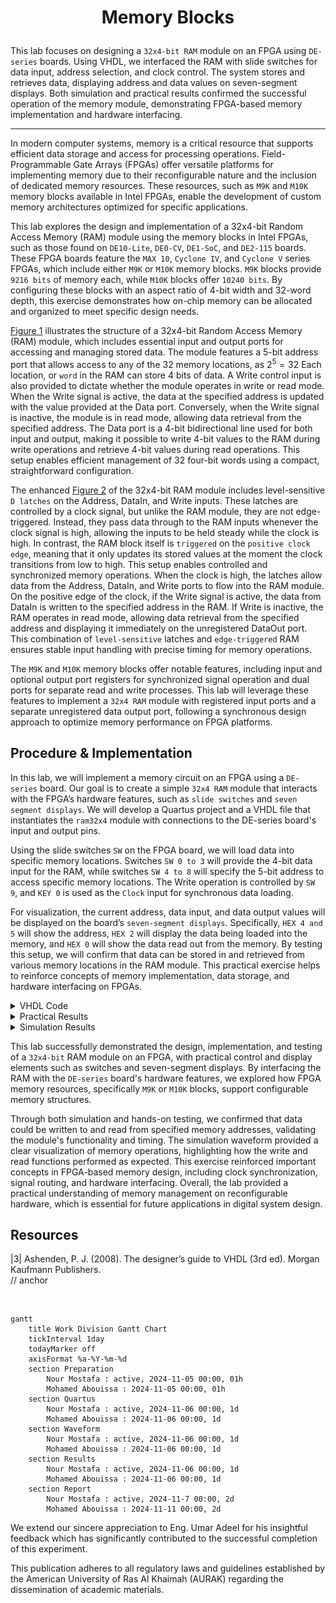 # <p align="center">Memory Blocks</p>

This lab focuses on designing a `32x4-bit RAM` module on an FPGA using `DE-series` boards. Using VHDL, we interfaced the RAM with slide switches for data input, address selection, and clock control. The system stores and retrieves data, displaying address and data values on seven-segment displays. Both simulation and practical results confirmed the successful operation of the memory module, demonstrating FPGA-based memory implementation and hardware interfacing.

---

In modern computer systems, memory is a critical resource that supports efficient data storage and access for processing operations. Field-Programmable Gate Arrays (FPGAs) offer versatile platforms for implementing memory due to their reconfigurable nature and the inclusion of dedicated memory resources. These resources, such as `M9K` and `M10K` memory blocks available in Intel FPGAs, enable the development of custom memory architectures optimized for specific applications.

This lab explores the design and implementation of a 32x4-bit Random Access Memory (RAM) module using the memory blocks in Intel FPGAs, such as those found on `DE10-Lite`, `DE0-CV`, `DE1-SoC`, and `DE2-115` boards. These FPGA boards feature the `MAX 10`, `Cyclone IV`, and `Cyclone V` series FPGAs, which include either `M9K` or `M10K` memory blocks. `M9K` blocks provide `9216 bits` of memory each, while `M10K` blocks offer `10240 bits`. By configuring these blocks with an aspect ratio of 4-bit width and 32-word depth, this exercise demonstrates how on-chip memory can be allocated and organized to meet specific design needs.

[Figure 1](Photos/32x4_(RAM).png) illustrates the structure of a 32x4-bit Random Access Memory (RAM) module, which includes essential input and output ports for accessing and managing stored data. The module features a 5-bit address port that allows access to any of the 32 memory locations, as $2^5 = 32$ Each location, or `word` in the RAM can store 4 bits of data. A Write control input is also provided to dictate whether the module operates in write or read mode. When the Write signal is active, the data at the specified address is updated with the value provided at the Data port. Conversely, when the Write signal is inactive, the module is in read mode, allowing data retrieval from the specified address. The Data port is a 4-bit bidirectional line used for both input and output, making it possible to write 4-bit values to the RAM during write operations and retrieve 4-bit values during read operations. This setup enables efficient management of 32 four-bit words using a compact, straightforward configuration.

The enhanced [Figure 2](Photos/32x4_(RAM)(2).png) of the 32x4-bit RAM module includes level-sensitive `D latches` on the Address, DataIn, and Write inputs. These latches are controlled by a clock signal, but unlike the RAM module, they are not edge-triggered. Instead, they pass data through to the RAM inputs whenever the clock signal is high, allowing the inputs to be held steady while the clock is high. In contrast, the RAM block itself is `triggered` on the `positive clock edge`, meaning that it only updates its stored values at the moment the clock transitions from low to high. This setup enables controlled and synchronized memory operations. When the clock is high, the latches allow data from the Address, DataIn, and Write ports to flow into the RAM module. On the positive edge of the clock, if the Write signal is active, the data from DataIn is written to the specified address in the RAM. If Write is inactive, the RAM operates in read mode, allowing data retrieval from the specified address and displaying it immediately on the unregistered DataOut port. This combination of `level-sensitive` latches and `edge-triggered` RAM ensures stable input handling with precise timing for memory operations.

The `M9K` and `M10K` memory blocks offer notable features, including input and optional output port registers for synchronized signal operation and dual ports for separate read and write processes. This lab will leverage these features to implement a `32x4 RAM` module with registered input ports and a separate unregistered data output port, following a synchronous design approach to optimize memory performance on FPGA platforms.

## Procedure & Implementation

In this lab, we will implement a memory circuit on an FPGA using a `DE-series` board. Our goal is to create a simple `32x4 RAM` module that interacts with the FPGA’s hardware features, such as `slide switches` and `seven segment displays`. We will develop a Quartus project and a VHDL file that instantiates the `ram32x4` module with connections to the DE-series board's input and output pins.

Using the slide switches `SW` on the FPGA board, we will load data into specific memory locations. Switches `SW 0 to 3` will provide the 4-bit data input for the RAM, while switches `SW 4 to 8` will specify the 5-bit address to access specific memory locations. The Write operation is controlled by `SW 9`, and `KEY 0` is used as the `Clock` input for synchronous data loading.

For visualization, the current address, data input, and data output values will be displayed on the board’s `seven-segment displays`. Specifically, `HEX 4 and 5` will show the address, `HEX 2` will display the data being loaded into the memory, and `HEX 0` will show the data read out from the memory. By testing this setup, we will confirm that data can be stored in and retrieved from various memory locations in the RAM module. This practical exercise helps to reinforce concepts of memory implementation, data storage, and hardware interfacing on FPGAs.

<details>
  <summary>VHDL Code</summary>
<br>

```VHDL
LIBRARY ieee;
USE ieee.std_logic_1164.all;

ENTITY part2 IS 
PORT ( KEY : IN STD_LOGIC_VECTOR(0 DOWNTO 0);
       SW  : IN STD_LOGIC_VECTOR(9 DOWNTO 0);
       HEX5, HEX4, HEX2, HEX0 : OUT STD_LOGIC_VECTOR(0 TO 6);
       LEDR : OUT STD_LOGIC_VECTOR(9 DOWNTO 0) );
END part2;

ARCHITECTURE Behavior OF part2 IS
   COMPONENT ram32x4 
      PORT ( address : IN  STD_LOGIC_VECTOR (4 DOWNTO 0);
             clock   : IN  STD_LOGIC ;
             data    : IN  STD_LOGIC_VECTOR (3 DOWNTO 0);
             wren    : IN  STD_LOGIC  := '1';
             q       : OUT STD_LOGIC_VECTOR (3 DOWNTO 0));
   END COMPONENT;
   COMPONENT hex7seg
      PORT ( hex     : IN  STD_LOGIC_VECTOR(3 DOWNTO 0);
             display : OUT STD_LOGIC_VECTOR(0 TO 6));
   END COMPONENT;
   SIGNAL Clock, Write : STD_LOGIC;
   SIGNAL Address : STD_LOGIC_VECTOR(4 DOWNTO 0); 
   SIGNAL DataIn, DataOut : STD_LOGIC_VECTOR(3 DOWNTO 0); 
BEGIN
   Clock <= KEY(0);
   Write <= SW(9);
   DataIn <= SW(3 DOWNTO 0);
   Address <= SW(8 DOWNTO 4);

   -- instantiate memory module
   -- module ram32x4 (address, clock, data, wren, q)
   U1: ram32x4 PORT MAP (Address, Clock, DataIn, Write, DataOut);

   -- display the data input, data output, and address on the 7-segs
   digit0: hex7seg PORT MAP (DataOut(3 DOWNTO 0), HEX0);
   digit2: hex7seg PORT MAP (DataIn(3 DOWNTO 0), HEX2);
   digit5: hex7seg PORT MAP ("000" & Address(4), HEX5);
   digit4: hex7seg PORT MAP (Address(3 DOWNTO 0), HEX4);

   LEDR(3 DOWNTO 0) <= DataIn;
   LEDR(8 DOWNTO 4) <= Address;
   LEDR(9) <= Write;
END Behavior;

LIBRARY ieee;
USE ieee.std_logic_1164.all;

-- the B input blanks the display when B = 1
ENTITY hex7seg IS
   PORT ( hex     : IN  STD_LOGIC_VECTOR(3 DOWNTO 0);
          display : OUT STD_LOGIC_VECTOR(0 TO 6));
END hex7seg;

ARCHITECTURE Behavior OF hex7seg IS
BEGIN
   --
   --       0  
   --      ---  
   --     |   |
   --    5|   |1
   --     | 6 |
   --      ---  
   --     |   |
   --    4|   |2
   --     |   |
   --      ---  
   --       3  
   --
   PROCESS (hex)
   BEGIN
      CASE (hex) IS
         WHEN "0000" => display <= "0000001";
         WHEN "0001" => display <= "1001111";
         WHEN "0010" => display <= "0010010";
         WHEN "0011" => display <= "0000110";
         WHEN "0100" => display <= "1001100";
         WHEN "0101" => display <= "0100100";
         WHEN "0110" => display <= "1100000";
         WHEN "0111" => display <= "0001111";
         WHEN "1000" => display <= "0000000";
         WHEN "1001" => display <= "0001100";
         WHEN "1010" => display <= "0001000";
         WHEN "1011" => display <= "1100000";
         WHEN "1100" => display <= "0110001";
         WHEN "1101" => display <= "1000010";
         WHEN "1110" => display <= "0110000";
         WHEN OTHERS => display <= "0111000";
      END CASE;
   END PROCESS;
END Behavior;

```

```VHDL
LIBRARY ieee;
USE ieee.std_logic_1164.all;

LIBRARY altera_mf;
USE altera_mf.altera_mf_components.all;

ENTITY ram32x4 IS
	PORT
	(
		address		: IN STD_LOGIC_VECTOR (4 DOWNTO 0);
		clock		: IN STD_LOGIC  := '1';
		data		: IN STD_LOGIC_VECTOR (3 DOWNTO 0);
		wren		: IN STD_LOGIC ;
		q		: OUT STD_LOGIC_VECTOR (3 DOWNTO 0)
	);
END ram32x4;


ARCHITECTURE SYN OF ram32x4 IS

	SIGNAL sub_wire0	: STD_LOGIC_VECTOR (3 DOWNTO 0);

BEGIN
	q    <= sub_wire0(3 DOWNTO 0);

	altsyncram_component : altsyncram
	GENERIC MAP (
		clock_enable_input_a => "BYPASS",
		clock_enable_output_a => "BYPASS",
		intended_device_family => "Cyclone IV E",
		lpm_hint => "ENABLE_RUNTIME_MOD=NO",
		lpm_type => "altsyncram",
		numwords_a => 32,
		operation_mode => "SINGLE_PORT",
		outdata_aclr_a => "NONE",
		outdata_reg_a => "UNREGISTERED",
		power_up_uninitialized => "FALSE",
		ram_block_type => "M9K",
		read_during_write_mode_port_a => "NEW_DATA_NO_NBE_READ",
		widthad_a => 5,
		width_a => 4,
		width_byteena_a => 1
	)
	PORT MAP (
		address_a => address,
		clock0 => clock,
		data_a => data,
		wren_a => wren,
		q_a => sub_wire0
	);



END SYN;

```

</details>


<details>
  <summary>Practical Results</summary>
	
<be>

 <p align="center">	 
  <img src="Photos/workaround-reset-case.jpg" title="0000 1000 = 08"/>
</p>

// anchor

<p align="center">
  <img src="Photos/writing-5-into-00address-in-memory.jpg" style="width: 49%; height: 300px;" title=""/> <img src="Photos/reading-from-00address-in-memory.jpg.jpg" style="width: 49%; height: 300px;" title="" /> 
 </p>

// anchor

 <p align="center">
  <img src="Photos/writing-8-into-01address-in-memory.jpg" style="width: 49%; height: 300px;" title=""/>  <img src="Photos/reading-from-01address-in-memory.jpg.jpg" style="width: 49%; height: 300px;" title="0000 0011 = 03" />
 </p>

// anchor

 <p align="center">
  <img src="Photos/checking-a-memory-location-we-didnt-write-anything-to.jpg" style="width: 49%; height: 300px;" title="0000 0100 = 04"/> <img src="Photos/wroteandread-value-in11adress.jpg" style="width: 49%; height: 300px;" title="0000 0101 = 05" />
<img src="Photos/overwriting-by-writing-a-new-value-into-same-address.jpg" style="width: 49%; height: 300px;" title="0000 0110 = 06"/>  <img src="Photos/confirming-the-overwrite-by-reading-from-address.jpg" style="width: 49%; height: 300px;" title="0000 0111 = 07" />
 </p>

// anchor
  
 <p align="center">
<img src="Photos/reading-proofthat5issavedinthisaddressregardlessofthedatainnow.jpg" style="width: 49%; height: 300px;" title="0000 1000 = 08"/> <img src="Photos/reading-proofthat8issavedinthisaddressregardlessofthedatainnow.jpg" style="width: 49%; height: 300px;" title="0000 1001 = 09" />
</p>

// anchor

 <p align="center">	 
  <img src="Photos/workaround-reset-case.jpg" title="0000 1000 = 08"/>
</p>

// anchor
	
</details>

<details>
  <summary>Simulation Results</summary>
	
<br>

<p align="center">
  <img src="Photos/waveform.png" title="anchor" />
</p>

In the simulation waveform, we observe the clock, write, address, data in, and data out signals in action. At the `first clock rising edge`, the write signal is low, indicating a `read` operation at address `00000`. Since nothing has been written yet, the output reads `0000`. On the `second rising edge`, the write signal goes high, enabling a `write` operation at address `00000` with the input data `1010`, which is reflected immediately on data out.

By the `fifth rising edge`, the write is still high, and the address changes to `11111`, where data in `0101` is written and displayed on data out simultaneously. In the `sixth and seventh rising edges`, the write signal is low, so the module performs `read` operations. It retrieves `1010` from address `00000` and `0101` from address `11111`, confirming that the saved data is correctly stored and accessed.


</details>

This lab successfully demonstrated the design, implementation, and testing of a `32x4-bit` RAM module on an FPGA, with practical control and display elements such as switches and seven-segment displays. By interfacing the RAM with the `DE-series` board's hardware features, we explored how FPGA memory resources, specifically `M9K` or `M10K` blocks, support configurable memory structures.

Through both simulation and hands-on testing, we confirmed that data could be written to and read from specified memory addresses, validating the module's functionality and timing. The simulation waveform provided a clear visualization of memory operations, highlighting how the write and read functions performed as expected. This exercise reinforced important concepts in FPGA-based memory design, including clock synchronization, signal routing, and hardware interfacing. Overall, the lab provided a practical understanding of memory management on reconfigurable hardware, which is essential for future applications in digital system design.

## Resources
|3| Ashenden, P. J. (2008). The designer’s guide to VHDL (3rd ed). Morgan Kaufmann Publishers.   
// anchor

<br>

```mermaid
gantt
    title Work Division Gantt Chart
    tickInterval 1day
    todayMarker off
    axisFormat %a-%Y-%m-%d
    section Preparation         
        Nour Mostafa : active, 2024-11-05 00:00, 01h
        Mohamed Abouissa : 2024-11-05 00:00, 01h
    section Quartus         
        Nour Mostafa : active, 2024-11-06 00:00, 1d
        Mohamed Abouissa : 2024-11-06 00:00, 1d
    section Waveform       
        Nour Mostafa : active, 2024-11-06 00:00, 1d
        Mohamed Abouissa : 2024-11-06 00:00, 1d
    section Results       
        Nour Mostafa : active, 2024-11-06 00:00, 1d
        Mohamed Abouissa : 2024-11-06 00:00, 1d
    section Report
        Nour Mostafa : active, 2024-11-7 00:00, 2d
        Mohamed Abouissa : 2024-11-11 00:00, 2d
```

We extend our sincere appreciation to Eng. Umar Adeel for his insightful feedback which has significantly contributed to the successful completion of this experiment.

This publication adheres to all regulatory laws and guidelines established by the American University of Ras Al Khaimah (AURAK) regarding the dissemination of academic materials.
